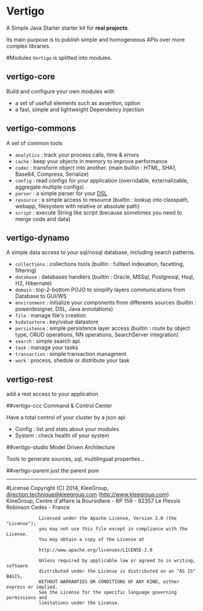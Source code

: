 # Vertigo

A Simple Java Starter starter kit for **real projects**.

Its main purpose is to publish simple and homogeneous APIs over more complex libraries.


#Modules
``Vertigo`` is splitted into modules.

## vertigo-core
Build and configure your own modules with 

* a set of usefull elements such as assertion, option
* a fast, simple and lightweight Dependency Injection
 



## vertigo-commons
A set of common tools 

* ``analytics`` : track your process calls, time & errors
* ``cache`` : keep your objects in memory to improve performance
* ``codec`` : transform object into another. (main builtin : HTML, SHA1, Base64, Compress, Serialize) 
* ``config`` : read configs for your application (overridable, externalizable, aggregate multiple configs)
* ``parser`` : a simple parser for your [DSL](http://en.wikipedia.org/wiki/Domain-specific_language)
* ``resource`` : a simple access to resource (builtin : lookup into classpath, webapp, filesystem with relative or absolute path)
* ``script`` : execute String like script (because sometimes you need to merge code and data)

## vertigo-dynamo
A simple data access to your sql/nosql database, including search patterns.
  
* ``collections`` : collections tools (builtin : fulltext indexation, facetting, filtering)   
* ``database`` : databases handlers (builtin : Oracle, MSSql, Postgresql, Hsql, H2, Hibernate)
* ``domain`` : top-2-bottom POJO to simplify layers communications from Database to GUI/WS
* ``environment`` : initialize your components from differents sources (builtin : powerdesigner, DSL, Java annotations)
* ``file`` : manage file's creation
* ``kvdatastore`` : key/value datastore
* ``persistence`` : simple persistence layer access (builtin : route by object type, CRUD operations, NN operations, SearchServer integration)
* ``search`` : simple search api
* ``task`` : manage your tasks
* ``transaction`` : simple transaction managment 
* ``work`` : process, shedule or distribute your task

## vertigo-rest 
add a rest access to your application

##vertigo-ccc
Command & Control Center

Have a total control of your cluster by a json api

 * Config : list and stats about your modules 
 * System : check health of your system   
  

##vertigo-studio
Model Driven  Architecture

Tools to generate sources, sql, multilingual properties...


##vertigo-parent
just the parent pom

-----
#License
                Copyright (C) 2014, KleeGroup, direction.technique@kleegroup.com (http://www.kleegroup.com)
                KleeGroup, Centre d'affaire la Boursidiere - BP 159 - 92357 Le Plessis Robinson Cedex - France
                
                Licensed under the Apache License, Version 2.0 (the "License");
                you may not use this file except in compliance with the License.
                You may obtain a copy of the License at
                
                http://www.apache.org/licenses/LICENSE-2.0
                
                Unless required by applicable law or agreed to in writing, software
                distributed under the License is distributed on an "AS IS" BASIS,
                WITHOUT WARRANTIES OR CONDITIONS OF ANY KIND, either express or implied.
                See the License for the specific language governing permissions and
                limitations under the License.
